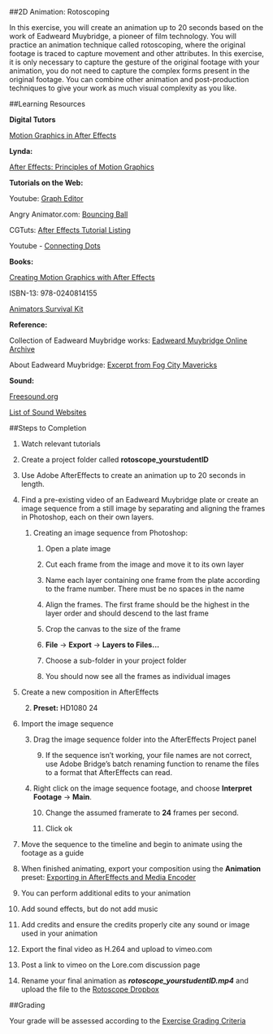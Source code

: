 ##2D Animation: Rotoscoping

In this exercise, you will create an animation up to 20 seconds based on the work of Eadweard Muybridge, a pioneer of film technology. You will practice an animation technique called rotoscoping, where the original footage is traced to capture movement and other attributes. In this exercise, it is only necessary to capture the gesture of the original footage with your animation, you do not need to capture the complex forms present in the original footage. You can combine other animation and post-production techniques to give your work as much visual complexity as you like.


##Learning Resources

**Digital Tutors**

[Motion Graphics in After Effects](http://www.digitaltutors.com/learningpath/89-Motion-Graphics-in-After-Effects)

**Lynda:**

[After Effects: Principles of Motion Graphics](http://www.lynda.com/After-Effects-CS5-tutorials/creating-motion-graphics/74684-2.html)

	

**Tutorials on the Web:**

Youtube: [Graph Editor](http://cgi.tutsplus.com/tutorials/use-the-graph-editor-to-animate-a-simple-bouncing-ball--ae-22542)

Angry Animator.com: [Bouncing Ball](http://www.angryanimator.com/word/2010/11/26/animation-tutorial-1-bouncing-ball/)

CGTuts: [After Effects Tutorial Listing](http://cgi.tutsplus.com/categories/adobe-after-effects)

Youtube - [Connecting Dots](https://www.youtube.com/watch?v=elHqinIm4RI)

	

**Books:**

[Creating Motion Graphics with After Effects](http://www.amazon.com/Creating-Motion-Graphics-After-Effects/dp/0240814150/ref=sr_1_1?ie=UTF8&qid=1410738013&sr=8-1&keywords=motion+graphics+after+effects)

ISBN-13: 978-0240814155

[Animators Survival Kit](http://www.amazon.com/Animators-Survival-Kit-Principles-Classical/dp/086547897X/ref=sr_1_1?s=books&ie=UTF8&qid=1410817335&sr=1-1&keywords=animation+survival+kit)



**Reference:**

Collection of Eadweard Muybridge works: [Eadweard Muybridge Online Archive](http://www.muybridge.org/)

About Eadweard Muybridge: [Excerpt from Fog City Mavericks](https://vimeo.com/8082912)


**Sound:**

[Freesound.org](https://freesound.org)

[List of Sound Websites](http://www.hongkiat.com/blog/55-great-websites-to-download-free-sound-effects/)


##Steps to Completion

1. Watch relevant tutorials

2. Create a project folder called **rotoscope_yourstudentID**

3. Use Adobe AfterEffects to create an animation up to 20 seconds in length.

4. Find a pre-existing video of an Eadweard Muybridge plate or create an image sequence from a still image by separating and aligning the frames in Photoshop, each on their own layers.

    1. Creating an image sequence from Photoshop:

        1. Open a plate image

        2. Cut each frame from the image and move it to its own layer

        3. Name each layer containing one frame from the plate according to the frame number. There must be no spaces in the name

        4. Align the frames. The first frame should be the highest in the layer order and should descend to the last frame

        5. Crop the canvas to the size of the frame

        6. **File** → **Export** → **Layers to Files...** 

        7. Choose a sub-folder in your project folder

        8. You should now see all the frames as individual images

5. Create a new composition in AfterEffects

    2. **Preset:** HD1080 24

6. Import the image sequence

    3. Drag the image sequence folder into the AfterEffects Project panel

        9. If the sequence isn’t working, your file names are not correct, use Adobe Bridge’s batch renaming function to rename the files to a format that AfterEffects can read. 

    4. Right click on the image sequence footage, and choose **Interpret Footage** → **Main**.

        10. Change the assumed framerate to **24** frames per second.

        11. Click ok

7. Move the sequence to the timeline and begin to animate using the footage as a guide

8. When finished animating, export your composition using the **Animation** preset: [Exporting in AfterEffects and Media Encoder](https://docs.google.com/document/d/1dj-aZ1UAmXEwH1yGbqMDFeXfcpKRTD2KvamBhpVNhEo/edit?usp=sharing)

9. You can perform additional edits to your animation

10. Add sound effects, but do not add music

11. Add credits and ensure the credits properly cite any sound or image used in your animation

12. Export the final video as H.264 and upload to vimeo.com

13. Post a link to vimeo on the Lore.com discussion page

14. Rename your final animation as **_rotoscope_yourstudentID.mp4_** and upload the file to the [Rotoscope Dropbox](https://psu.box.com/signup/collablink/d_4284117231/1189d0668b910d)


##Grading

Your grade will be assessed according to the [Exercise Grading Criteria](/grading/exercise-grading-criteria.md)
